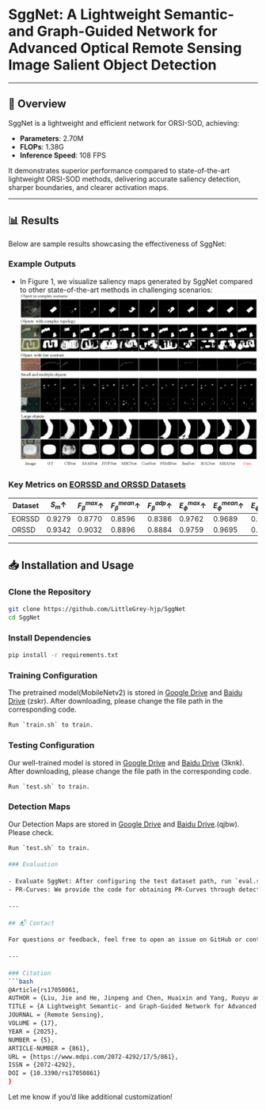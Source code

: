 # SggNet: A Lightweight Semantic- and Graph-Guided Network for Advanced Optical Remote Sensing Image Salient Object Detection
---

## 📝 Overview

SggNet is a lightweight and efficient network for ORSI-SOD, achieving:
- **Parameters**: 2.70M
- **FLOPs**: 1.38G
- **Inference Speed**: 108 FPS

It demonstrates superior performance compared to state-of-the-art lightweight ORSI-SOD methods, delivering accurate saliency detection, sharper boundaries, and clearer activation maps.

---

## 📊 Results

Below are sample results showcasing the effectiveness of SggNet:

### Example Outputs
- In Figure 1, we visualize saliency maps generated by SggNet compared to other state-of-the-art methods in challenging scenarios:
![Qualitative Results](https://github.com/LittleGrey-hjp/SggNet/blob/main/visual-compare.png)

### Key Metrics on [EORSSD and ORSSD Datasets](https://github.com/LittleGrey-hjp/SggNet)
| Dataset   | $S_m \uparrow$ | $F^{max}_{\beta} \uparrow$ | $F^{mean}_{\beta} \uparrow$ | $F^{adp}_{\beta} \uparrow$ | $E^{max}_{\phi} \uparrow$ | $E^{mean}_{\phi} \uparrow$ | $E^{adp}_{\phi} \uparrow$ | $\mathcal{M} \downarrow$ |
|-----------|----------------|----------------------------|-----------------------------|----------------------------|---------------------------|----------------------------|---------------------------|--------------------------|
| EORSSD    | 0.9279         |  0.8770                    |   0.8596                    |  0.8386                    |  0.9762                   |   0.9689                   |  0.9678                   |  0.0068                  |
| ORSSD     | 0.9342         |  0.9032                    |   0.8896                    |  0.8884                    |  0.9759                   |   0.9695                   |  0.9720                   |  0.0111                  |

---

## 📥 Installation and Usage

### Clone the Repository
```bash
git clone https://github.com/LittleGrey-hjp/SggNet
cd SggNet
```

### Install Dependencies
```bash
pip install -r requirements.txt
```

### Training Configuration
The pretrained model(MobileNetv2) is stored in [Google Drive](https://drive.google.com/file/d/1rhBFs-P3M7zQyLv8IDXTqa-pmioy2qLy/view?usp=drive_link) and [Baidu Drive](https://pan.baidu.com/s/1xVT_ebonD5bK6U39oSodFQ) (zskr). After downloading, please change the file path in the corresponding code.
```bash
Run `train.sh` to train.
```

### Testing Configuration
Our well-trained model is stored in [Google Drive](https://drive.google.com/file/d/14mHtCHAZrLik2ZVH3CRqX2_d7L6lu6NO/view?usp=drive_link) and [Baidu Drive](https://pan.baidu.com/s/1dQU5eXDyeSVIHMm2BjvwWA) (3knk). After downloading, please change the file path in the corresponding code.
```bash
Run `test.sh` to train.
```

### Detection Maps
Our Detection Maps are stored in [Google Drive](https://drive.google.com/drive/folders/1dYkE5saknjTFtLbMQHa37us59Vt6XK4v?usp=drive_link) and [Baidu Drive](https://pan.baidu.com/s/1mAdkJcLY8p-e1fLuwvjMhw).(qjbw). Please check.
```bash
Run `test.sh` to train.

### Evaluation

- Evaluate SggNet: After configuring the test dataset path, run `eval.sh` in the `srun` folder for evaluation.
- PR-Curves: We provide the code for obtaining PR-Curves through detection results. Please refer to 'PR_Curve.py'.

---

## 📬 Contact

For questions or feedback, feel free to open an issue on GitHub or contact us via email at [darrellduncan313@gmail.com](darrellduncan313@gmail.com).

---

### Citation
```bash
@Article{rs17050861,
AUTHOR = {Liu, Jie and He, Jinpeng and Chen, Huaixin and Yang, Ruoyu and Huang, Ying},
TITLE = {A Lightweight Semantic- and Graph-Guided Network for Advanced Optical Remote Sensing Image Salient Object Detection},
JOURNAL = {Remote Sensing},
VOLUME = {17},
YEAR = {2025},
NUMBER = {5},
ARTICLE-NUMBER = {861},
URL = {https://www.mdpi.com/2072-4292/17/5/861},
ISSN = {2072-4292},
DOI = {10.3390/rs17050861}
}
```

Let me know if you’d like additional customization!
